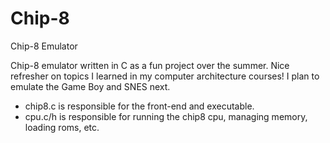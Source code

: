 # Chip-8
Chip-8 Emulator

Chip-8 emulator written in C as a fun project over the summer.
Nice refresher on topics I learned in my computer architecture courses! I plan to emulate the Game Boy and SNES next.

- chip8.c is responsible for the front-end and executable.
- cpu.c/h is responsible for running the chip8 cpu, managing memory, loading roms, etc.
